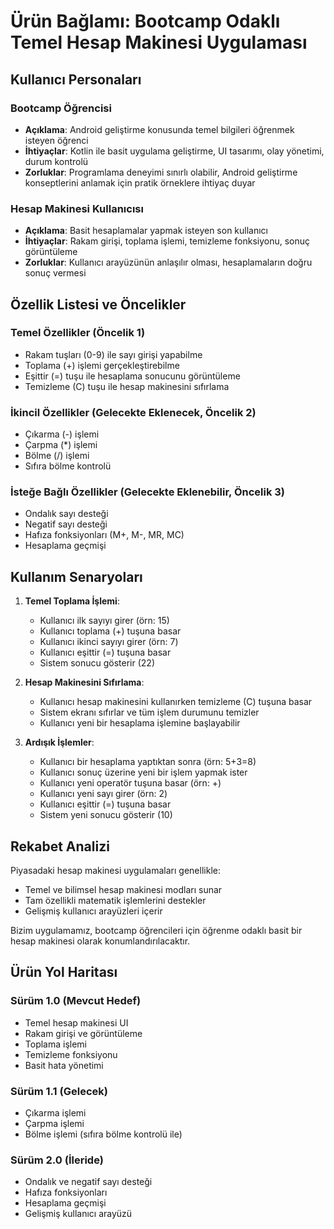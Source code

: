 # Ürün Bağlamı: Bootcamp Odaklı Temel Hesap Makinesi Uygulaması

## Kullanıcı Personaları

### Bootcamp Öğrencisi
- **Açıklama**: Android geliştirme konusunda temel bilgileri öğrenmek isteyen öğrenci
- **İhtiyaçlar**: Kotlin ile basit uygulama geliştirme, UI tasarımı, olay yönetimi, durum kontrolü
- **Zorluklar**: Programlama deneyimi sınırlı olabilir, Android geliştirme konseptlerini anlamak için pratik örneklere ihtiyaç duyar

### Hesap Makinesi Kullanıcısı
- **Açıklama**: Basit hesaplamalar yapmak isteyen son kullanıcı
- **İhtiyaçlar**: Rakam girişi, toplama işlemi, temizleme fonksiyonu, sonuç görüntüleme
- **Zorluklar**: Kullanıcı arayüzünün anlaşılır olması, hesaplamaların doğru sonuç vermesi

## Özellik Listesi ve Öncelikler

### Temel Özellikler (Öncelik 1)
- Rakam tuşları (0-9) ile sayı girişi yapabilme
- Toplama (+) işlemi gerçekleştirebilme
- Eşittir (=) tuşu ile hesaplama sonucunu görüntüleme
- Temizleme (C) tuşu ile hesap makinesini sıfırlama

### İkincil Özellikler (Gelecekte Eklenecek, Öncelik 2)
- Çıkarma (-) işlemi
- Çarpma (*) işlemi
- Bölme (/) işlemi
- Sıfıra bölme kontrolü

### İsteğe Bağlı Özellikler (Gelecekte Eklenebilir, Öncelik 3)
- Ondalık sayı desteği
- Negatif sayı desteği
- Hafıza fonksiyonları (M+, M-, MR, MC)
- Hesaplama geçmişi

## Kullanım Senaryoları

1. **Temel Toplama İşlemi**:
   - Kullanıcı ilk sayıyı girer (örn: 15)
   - Kullanıcı toplama (+) tuşuna basar
   - Kullanıcı ikinci sayıyı girer (örn: 7)
   - Kullanıcı eşittir (=) tuşuna basar
   - Sistem sonucu gösterir (22)

2. **Hesap Makinesini Sıfırlama**:
   - Kullanıcı hesap makinesini kullanırken temizleme (C) tuşuna basar
   - Sistem ekranı sıfırlar ve tüm işlem durumunu temizler
   - Kullanıcı yeni bir hesaplama işlemine başlayabilir

3. **Ardışık İşlemler**:
   - Kullanıcı bir hesaplama yaptıktan sonra (örn: 5+3=8)
   - Kullanıcı sonuç üzerine yeni bir işlem yapmak ister
   - Kullanıcı yeni operatör tuşuna basar (örn: +)
   - Kullanıcı yeni sayı girer (örn: 2)
   - Kullanıcı eşittir (=) tuşuna basar
   - Sistem yeni sonucu gösterir (10)

## Rekabet Analizi

Piyasadaki hesap makinesi uygulamaları genellikle:
- Temel ve bilimsel hesap makinesi modları sunar
- Tam özellikli matematik işlemlerini destekler
- Gelişmiş kullanıcı arayüzleri içerir

Bizim uygulamamız, bootcamp öğrencileri için öğrenme odaklı basit bir hesap makinesi olarak konumlandırılacaktır.

## Ürün Yol Haritası

### Sürüm 1.0 (Mevcut Hedef)
- Temel hesap makinesi UI
- Rakam girişi ve görüntüleme
- Toplama işlemi
- Temizleme fonksiyonu
- Basit hata yönetimi

### Sürüm 1.1 (Gelecek)
- Çıkarma işlemi
- Çarpma işlemi
- Bölme işlemi (sıfıra bölme kontrolü ile)

### Sürüm 2.0 (İleride)
- Ondalık ve negatif sayı desteği
- Hafıza fonksiyonları
- Hesaplama geçmişi
- Gelişmiş kullanıcı arayüzü